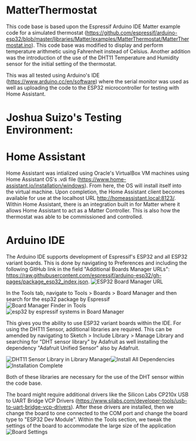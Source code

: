 # MatterThermostat

This code base is based upon the Espressif Arduino IDE Matter example code for a simulated thermostat (https://github.com/espressif/arduino-esp32/blob/master/libraries/Matter/examples/MatterThermostat/MatterThermostat.ino). This code base was modified to display and perform temperature arithmetic using Fahrenheit instead of Celsius. Another addition was the introduction of the use of the DHT11 Temperature and Humidity sensor for the initial setting of the thermostat. 

This was all tested using Arduino's IDE (https://www.arduino.cc/en/software) where the serial monitor was used as well as uploading the code to the ESP32 microcontroller for testing with Home Assistant. 

# Joshua Suizo's Testing Environment:

# Home Assistant
Home Assistant was intialized using Oracle's VirtualBox VM machines using Home Assistant OS's .vdi file (https://www.home-assistant.io/installation/windows). From here, the OS will install itself into the virtual machine. Upon completion, the Home Assistant client becomes available for use at the localhost URL http://homeassistant.local:8123/. Within Home Assistant, there is an integration built in for Matter where it allows Home Assistant to act as a Matter Controller. This is also how the thermostat was able to be commissioned and controlled. 

# Arduino IDE
The Arduino IDE supports development of Espressif's ESP32 and all ESP32 variant boards. This is done by navigating to Preferences and including the following GitHub link in the field "Additional Boards Manager URLs": https://raw.githubusercontent.com/espressif/arduino-esp32/gh-pages/package_esp32_index.json. 
![ESP32 Board Manager URL](https://github.com/user-attachments/assets/2c1d577e-f680-4193-b7ea-ad8f705968b7)

In the Tools tab, navigate to 
Tools > Boards > Board Manager and then search for the esp32 package by Espressif 
![Board Manager Finder in Tools](https://github.com/user-attachments/assets/eebbe71d-acea-4220-925e-33e30e9b9308)
![esp32 by espressif systems in Board Manager](https://github.com/user-attachments/assets/87579891-ec9b-434d-a872-9ec4266c34a5)


This gives you the ability to use ESP32 variant boards within the IDE. For using the DHT11 Sensor, additional libraries are required. This can be amended by navigating to 
Sketch > Include Library > Manage Library and searching for "DHT sensor library" by Adafruit as well installing the dependency "Adafruit Unified Sensor" also by Adafruit. 

![DHT11 Sensor Library in Library Manager](https://github.com/user-attachments/assets/c50f9e8b-0daf-43d0-b248-5c3e475d11ff)![Install All Dependencies](https://github.com/user-attachments/assets/2ba62dc7-79bf-4b77-a31f-a0de1d180b16)
![Installation Complete](https://github.com/user-attachments/assets/d6c5c6c3-4a17-49ff-8257-1c047905d171)

Both of these libraries are necessary for the use of the DHT sensor within the code base. 

The board might require additional drivers like the Silicon Labs CP210x USB to UART Bridge VCP Drivers (https://www.silabs.com/developer-tools/usb-to-uart-bridge-vcp-drivers). 
After these drivers are installed, then we change the board to one connected to the COM port and change the board type to "ESP32 Dev Module". Within the Tools section, we tweak the settings of the board to accommodate the large size of the application
![Board Settings](https://github.com/user-attachments/assets/701093bc-6e3b-4b0d-8492-a9d5ec403de8)
